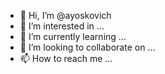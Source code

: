 - 👋 Hi, I’m @ayoskovich
- 👀 I’m interested in ...
- 🌱 I’m currently learning ...
- 💞️ I’m looking to collaborate on ...
- 📫 How to reach me ...

<!---
ayoskovich/ayoskovich is a ✨ special ✨ repository because its `README.md` (this file) appears on your GitHub profile.
You can click the Preview link to take a look at your changes.
--->
